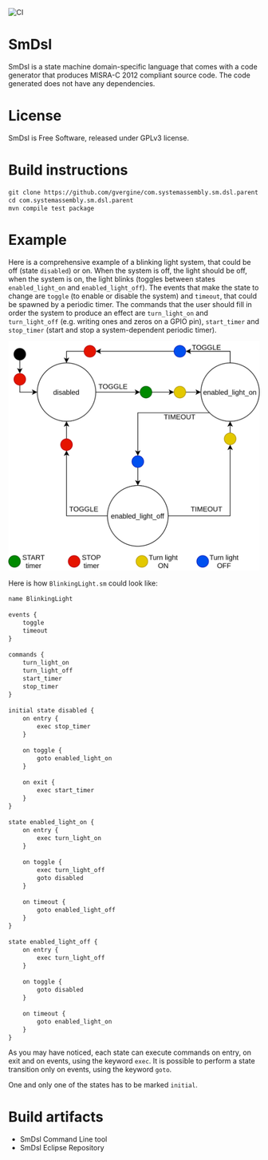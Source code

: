 ![CI](https://github.com/gvergine/com.systemassembly.sm.dsl.parent/workflows/Java%20CI%20with%20Maven/badge.svg)
# SmDsl
SmDsl is a state machine domain-specific language that comes with a code generator that produces MISRA-C 2012 compliant source code. The code generated does not have any dependencies.

# License
SmDsl is Free Software, released under GPLv3 license.

# Build instructions
```
git clone https://github.com/gvergine/com.systemassembly.sm.dsl.parent
cd com.systemassembly.sm.dsl.parent
mvn compile test package
```
# Example

Here is a comprehensive example of a blinking light system, that could be off (state `disabled`) or on. When the system is off, the light should be off, when the system is on, the light blinks (toggles between states `enabled_light_on` and `enabled_light_off`).
The events that make the state to change are `toggle` (to enable or disable the system) and `timeout`, that could be spawned by a periodic timer.
The commands that the user should fill in order the system to produce an effect are `turn_light_on` and `turn_light_off` (e.g. writing ones and zeros on a GPIO pin), `start_timer` and `stop_timer` (start and stop a system-dependent periodic timer).

![BlinkingLight.png](https://github.com/gvergine/com.systemassembly.sm.dsl.parent/blob/master/com.systemassembly.sm.dsl.tests/src/com/systemassembly/sm/dsl/tests/models/BlinkingLight.png?raw=true)

Here is how `BlinkingLight.sm` could look like:


```
name BlinkingLight

events {
    toggle
    timeout
}

commands {
    turn_light_on
    turn_light_off
    start_timer
    stop_timer
}

initial state disabled {
    on entry {
        exec stop_timer
    }

    on toggle {
        goto enabled_light_on
    }

    on exit {
        exec start_timer
    }
}

state enabled_light_on {
    on entry {
        exec turn_light_on
    }

    on toggle {
        exec turn_light_off
        goto disabled
    }

    on timeout {
        goto enabled_light_off
    }
}

state enabled_light_off {
    on entry {
        exec turn_light_off
    }

    on toggle {
        goto disabled
    }

    on timeout {
        goto enabled_light_on
    }
}
```

As you may have noticed, each state can execute commands on entry, on exit and on events, using the keyword `exec`. It is possible to perform a state transition only on events, using the keyword `goto`.

One and only one of the states has to be marked `initial`.

# Build artifacts
* SmDsl Command Line tool
* SmDsl Eclipse Repository

